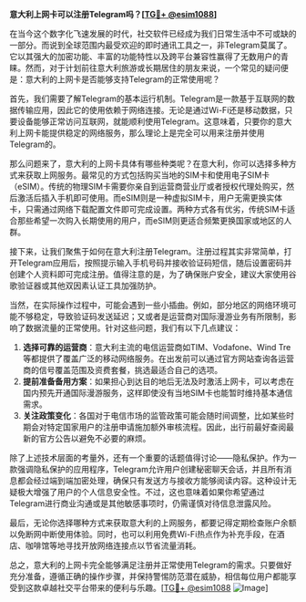 **意大利上网卡可以注册Telegram吗？[[TG💪+ @esim1088](https://t.me/s/esim1088)]**

在当今这个数字化飞速发展的时代，社交软件已经成为我们日常生活中不可或缺的一部分。而说到全球范围内最受欢迎的即时通讯工具之一，非Telegram莫属了。它以其强大的加密功能、丰富的功能特性以及跨平台兼容性赢得了无数用户的青睐。然而，对于计划前往意大利旅游或长期居住的朋友来说，一个常见的疑问便是：意大利的上网卡是否能够支持Telegram的正常使用呢？

首先，我们需要了解Telegram的基本运行机制。Telegram是一款基于互联网的数据传输应用，因此它的使用依赖于网络连接。无论是通过Wi-Fi还是移动数据，只要设备能够正常访问互联网，就能顺利使用Telegram。这意味着，只要你的意大利上网卡能提供稳定的网络服务，那么理论上是完全可以用来注册并使用Telegram的。

那么问题来了，意大利的上网卡具体有哪些种类呢？在意大利，你可以选择多种方式来获取上网服务。最常见的方式包括购买当地的SIM卡和使用电子SIM卡（eSIM）。传统的物理SIM卡需要你亲自到运营商营业厅或者授权代理处购买，然后激活后插入手机即可使用。而eSIM则是一种虚拟SIM卡，用户无需更换实体卡，只需通过网络下载配置文件即可完成设置。两种方式各有优劣，传统SIM卡适合那些希望一次购入长期使用的用户，而eSIM则更适合频繁更换国家或地区的人群。

接下来，让我们聚焦于如何在意大利注册Telegram。注册过程其实非常简单，打开Telegram应用后，按照提示输入手机号码并接收验证码短信，随后设置密码并创建个人资料即可完成注册。值得注意的是，为了确保账户安全，建议大家使用谷歌验证器或其他双因素认证工具加强防护。

当然，在实际操作过程中，可能会遇到一些小插曲。例如，部分地区的网络环境可能不够稳定，导致验证码发送延迟；又或者是运营商对国际漫游业务有所限制，影响了数据流量的正常使用。针对这些问题，我们有以下几点建议：

1. **选择可靠的运营商**：意大利主流的电信运营商如TIM、Vodafone、Wind Tre等都提供了覆盖广泛的移动网络服务。在出发前可以通过官方网站查询各运营商的信号覆盖范围及资费套餐，挑选最适合自己的选项。
2. **提前准备备用方案**：如果担心到达目的地后无法及时激活上网卡，可以考虑在国内预先开通国际漫游服务，这样即使没有当地SIM卡也能暂时维持基本通信需求。
3. **关注政策变化**：各国对于电信市场的监管政策可能会随时间调整，比如某些时期会对特定国家用户的注册申请施加额外审核流程。因此，出行前最好查阅最新的官方公告以避免不必要的麻烦。

除了上述技术层面的考量外，还有一个重要的话题值得讨论——隐私保护。作为一款强调隐私保护的应用程序，Telegram允许用户创建秘密聊天会话，并且所有消息都会经过端到端加密处理，确保只有发送方与接收方能够阅读内容。这种设计无疑极大增强了用户的个人信息安全性。不过，这也意味着如果你希望通过Telegram进行商业沟通或是其他敏感事项时，仍需谨慎对待信息泄露风险。

最后，无论你选择哪种方式来获取意大利的上网服务，都要记得定期检查账户余额以免断网中断使用体验。同时，也可以利用免费Wi-Fi热点作为补充手段，在酒店、咖啡馆等地寻找开放网络连接点以节省流量消耗。

总之，意大利的上网卡完全能够满足注册并正常使用Telegram的需求。只要做好充分准备，遵循正确的操作步骤，并保持警惕防范潜在威胁，相信每位用户都能享受到这款卓越社交平台带来的便利与乐趣。[[TG💪+ @esim1088](https://t.me/s/esim1088) ![Image](https://i.postimg.cc/4NQfJmqS/Snipaste-2025-05-13-00-14-12.png)]